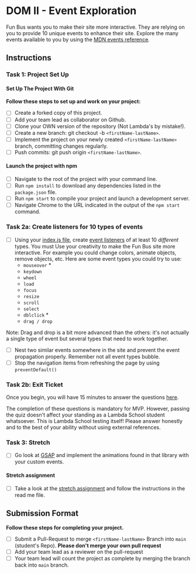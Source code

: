 # DOM II - Event Exploration

Fun Bus wants you to make their site more interactive. They are relying on you to provide 10 unique events to enhance their site. Explore the many events available to you by using the [MDN events reference](https://developer.mozilla.org/en-US/docs/Web/Events).

## Instructions

### Task 1: Project Set Up

#### Set Up The Project With Git

**Follow these steps to set up and work on your project:**

* [ ] Create a forked copy of this project.
* [ ] Add your team lead as collaborator on Github.
* [ ] Clone your OWN version of the repository (Not Lambda's by mistake!).
* [ ] Create a new branch: git checkout -b `<firstName-lastName>`.
* [ ] Implement the project on your newly created `<firstName-lastName>` branch, committing changes regularly.
* [ ] Push commits: git push origin `<firstName-lastName>`.

#### Launch the project with npm

* [ ] Navigate to the root of the project with your command line.
* [ ] Run `npm install` to download any dependencies listed in the `package.json` file.
* [ ] Run `npm start` to compile your project and launch a development server.
* [ ] Navigate Chrome to the URL indicated in the output of the `npm start` command.

### Task 2a: Create listeners for 10 types of events

* [ ] Using your [index.js file](js/index.js), create [event listeners](https://developer.mozilla.org/en-US/docs/Web/Events) of at least 10 _different_ types. You must Use your creativity to make the Fun Bus site more interactive. For example you could change colors, animate objects, remove objects, etc. Here are some event types you could try to use:
  * `mouseover` *
  * `keydown` 
  * `wheel` 
  * `load`
  * `focus`
  * `resize`
  * `scroll`
  * `select`
  * `dblclick` *
  * `drag / drop`

Note: Drag and drop is a bit more advanced than the others: it's not actually a single type of event but several types that need to work together.

* [ ] Nest two similar events somewhere in the site and prevent the event propagation properly. Remember not all event types bubble.
* [ ] Stop the navigation items from refreshing the page by using `preventDefault()`

### Task 2b: Exit Ticket

Once you begin, you will have 15 minutes to answer the questions [here](https://app.codesignal.com/public-test/Xy9i8nGP4uiLbHrWT/yqgv5hmhcCLcen).

The completion of these questions is mandatory for MVP. However, passing the quiz doesn't affect your standing as a Lambda School student whatsoever. This is Lambda School testing itself! Please answer honestly and to the best of your ability without using external references.

### Task 3: Stretch

* [ ] Go look at [GSAP](https://greensock.com/) and implement the animations found in that library with your custom events.

#### Stretch assignment

* [ ] Take a look at the [stretch assignment](stretch-assignment) and follow the instructions in the read me file.

## Submission Format

**Follow these steps for completing your project.**

* [ ] Submit a Pull-Request to merge `<firstName-lastName>` Branch into `main` (student's  Repo). **Please don't merge your own pull request**
* [ ] Add your team lead as a reviewer on the pull-request
* [ ] Your team lead will count the project as complete by merging the branch back into `main` branch.

